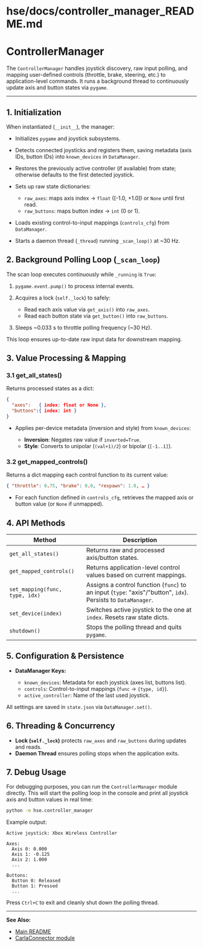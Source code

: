 # hse/docs/controller_manager_README.md

# ControllerManager

The `ControllerManager` handles joystick discovery, raw input polling, and mapping user-defined controls (throttle, brake, steering, etc.) to application-level commands. It runs a background thread to continuously update axis and button states via `pygame`.

---

## 1. Initialization

When instantiated (`__init__`), the manager:

* Initializes `pygame` and joystick subsystems.
* Detects connected joysticks and registers them, saving metadata (axis IDs, button IDs) into `known_devices` in `DataManager`.
* Restores the previously active controller (if available) from state; otherwise defaults to the first detected joystick.
* Sets up raw state dictionaries:

  * `raw_axes`: maps axis index → `float` (\[-1.0, +1.0]) or `None` until first read.
  * `raw_buttons`: maps button index → `int` (0 or 1).
* Loads existing control-to-input mappings (`controls_cfg`) from `DataManager`.
* Starts a daemon thread (`_thread`) running `_scan_loop()` at \~30 Hz.

## 2. Background Polling Loop (`_scan_loop`)

The scan loop executes continuously while `_running` is `True`:

1. `pygame.event.pump()` to process internal events.
2. Acquires a lock (`self._lock`) to safely:

   * Read each axis value via `get_axis()` into `raw_axes`.
   * Read each button state via `get_button()` into `raw_buttons`.
3. Sleeps \~0.033 s to throttle polling frequency (\~30 Hz).

This loop ensures up-to-date raw input data for downstream mapping.

## 3. Value Processing & Mapping

### 3.1 get\_all\_states()

Returns processed states as a dict:

```json
{
  "axes":   { index: float or None },
  "buttons":{ index: int }
}
```

* Applies per-device metadata (inversion and style) from `known_devices`:

  * **Inversion**: Negates raw value if `inverted=True`.
  * **Style**: Converts to unipolar (`(val+1)/2`) or bipolar (`[-1..1]`).

### 3.2 get\_mapped\_controls()

Returns a dict mapping each control function to its current value:

```json
{ "throttle": 0.75, "brake": 0.0, "respawn": 1.0, … }
```

* For each function defined in `controls_cfg`, retrieves the mapped axis or button value (or `None` if unmapped).

## 4. API Methods

| Method                         | Description                                                                                                  |
| ------------------------------ | ------------------------------------------------------------------------------------------------------------ |
| `get_all_states()`             | Returns raw and processed axis/button states.                                                                |
| `get_mapped_controls()`        | Returns application-level control values based on current mappings.                                          |
| `set_mapping(func, type, idx)` | Assigns a control function (`func`) to an input (`type`: "axis"/"button", `idx`). Persists to `DataManager`. |
| `set_device(index)`            | Switches active joystick to the one at `index`. Resets raw state dicts.                                      |
| `shutdown()`                   | Stops the polling thread and quits `pygame`.                                                                 |

## 5. Configuration & Persistence

* **DataManager Keys:**

  * `known_devices`: Metadata for each joystick (axes list, buttons list).
  * `controls`: Control-to-input mappings (`func` → `{type, id}`).
  * `active_controller`: Name of the last used joystick.

All settings are saved in `state.json` via `DataManager.set()`.

## 6. Threading & Concurrency

* **Lock (`self._lock`)** protects `raw_axes` and `raw_buttons` during updates and reads.
* **Daemon Thread** ensures polling stops when the application exits.

## 7. Debug Usage

For debugging purposes, you can run the `ControllerManager` module directly. This will start the polling loop in the console and print all joystick axis and button values in real time:

```bash
python -m hse.controller_manager
```

Example output:

```
Active joystick: Xbox Wireless Controller

Axes:
  Axis 0: 0.000
  Axis 1: -0.125
  Axis 2: 1.000
  ...

Buttons:
  Button 0: Released
  Button 1: Pressed
  ...
```

Press `Ctrl+C` to exit and cleanly shut down the polling thread.

---

**See Also:**

* [Main README](../../README.md)
* [CarlaConnector module](carla_connector_README.md)

